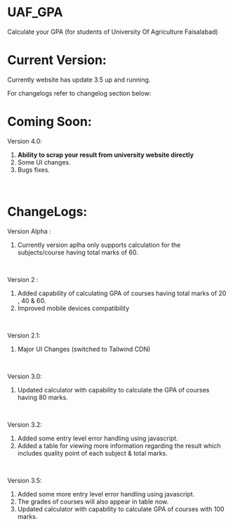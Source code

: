 # UAF_GPA
Calculate your GPA (for students of University Of Agriculture Faisalabad)

# Current Version:
Currently website has update 3.5 up and running.
<p>For changelogs refer to changelog section below:</p>

# Coming Soon:
 <p> Version 4.0:
               <br>
               <ol>
                <li><strong>Ability to scrap your result from university website directly</strong></li>
                <li>Some UI changes.</li>
                <li>Bugs fixes.</li>
                </ol>
                </br>
<p>

# ChangeLogs:
 Version Alpha :
               <br>
               <ol>
               <li>Currently version aplha only supports calculation for the subjects/course having total marks of 60.</li>
               </ol>
               </br>
 <p>Version 2 : 
                <br>
                <ol> 
                <li>Added capability of calculating GPA of courses having total marks of 20 , 40 & 60.</li>
                <li>Improved mobile devices compatibility</li>
                </ol>
                </br>
</p>
<p> Version 2.1:
               <br>
               <ol>
                <li>Major UI Changes (switched to Tailwind CDN)</li>
                </ol>
                </br>
</p>
<p> Version 3.0:
               <br>
               <ol>
                <li>Updated calculator with capability to calculate the GPA of courses having 80 marks.</li>
                </ol>
                </br>
<p>
 <p> Version 3.2:
               <br>
               <ol>
                <li>Added some entry level error handling using javascript.</li>
                <li>Added a table for viewing more information regarding the result which includes quality point of each subject & total marks.</li>
                </ol>
                </br>
<p>
<p> Version 3.5:
               <br>
               <ol>
                <li>Added some more entry level error handling using javascript.</li>
                <li>The grades of courses will also appear in table now.</li>
                <li>Updated calculator with capability to calculate GPA of courses with 100 marks.</li>
                </ol>
                </br>
<p>
